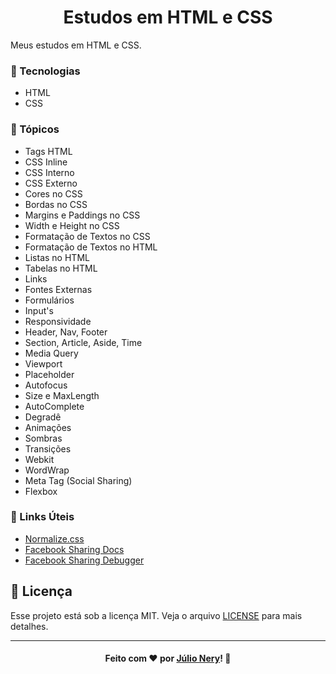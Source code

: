 <h1 align="center">Estudos em HTML e CSS</h1>

Meus estudos em HTML e CSS.

### :rocket: Tecnologias
- HTML
- CSS

### :bookmark_tabs: Tópicos
- Tags HTML
- CSS Inline
- CSS Interno
- CSS Externo
- Cores no CSS
- Bordas no CSS
- Margins e Paddings no CSS
- Width e Height no CSS
- Formatação de Textos no CSS
- Formatação de Textos no HTML
- Listas no HTML
- Tabelas no HTML
- Links
- Fontes Externas
- Formulários
- Input's
- Responsividade
- Header, Nav, Footer
- Section, Article, Aside, Time
- Media Query
- Viewport
- Placeholder
- Autofocus
- Size e MaxLength
- AutoComplete
- Degradê
- Animações
- Sombras
- Transições
- Webkit
- WordWrap
- Meta Tag (Social Sharing)
- Flexbox

### :link: Links Úteis
- [Normalize.css](https://github.com/necolas/normalize.css/)
- [Facebook Sharing Docs](https://developers.facebook.com/docs/sharing/webmasters)
- [Facebook Sharing Debugger](https://developers.facebook.com/tools/debug/)

## :memo: Licença
Esse projeto está sob a licença MIT. Veja o arquivo [LICENSE](LICENSE) para mais detalhes.

---

<h4 align="center">
    Feito com ❤ por <a href="https://www.linkedin.com/in/julio-nery/" target="_blank">Júlio Nery</a>!
    <g-emoji class="g-emoji" alias="wave" fallback-src="https://github.githubassets.com/images/icons/emoji/unicode/1f44b.png">👋</g-emoji>
</h4>
